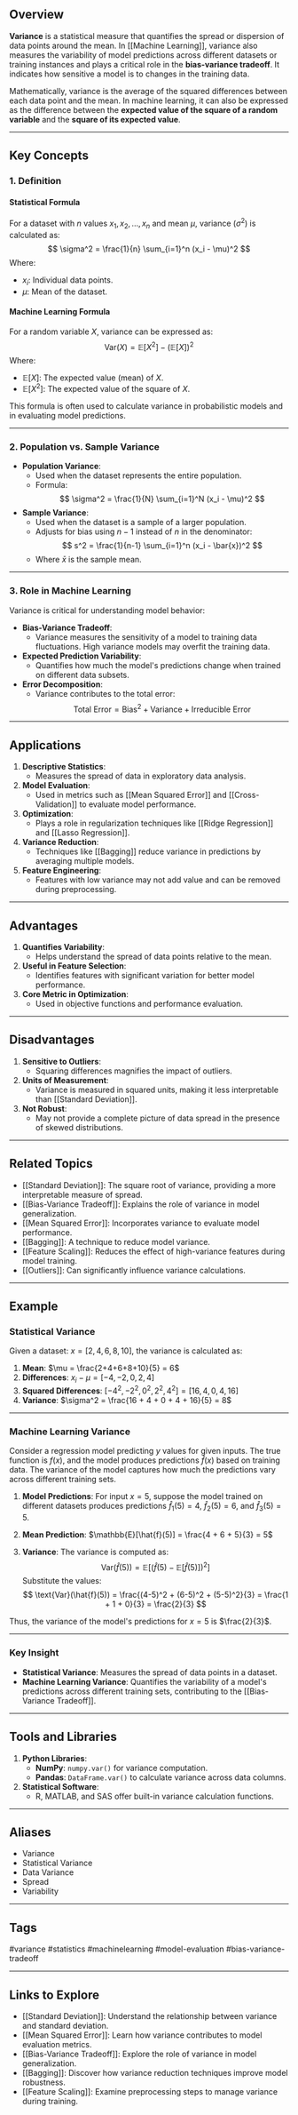 ## Overview
**Variance** is a statistical measure that quantifies the spread or dispersion of data points around the mean. In [[Machine Learning]], variance also measures the variability of model predictions across different datasets or training instances and plays a critical role in the **bias-variance tradeoff**. It indicates how sensitive a model is to changes in the training data.

Mathematically, variance is the average of the squared differences between each data point and the mean. In machine learning, it can also be expressed as the difference between the **expected value of the square of a random variable** and the **square of its expected value**.

---

## Key Concepts

### **1. Definition**
#### Statistical Formula
For a dataset with $n$ values $x_1, x_2, \dots, x_n$ and mean $\mu$, variance ($\sigma^2$) is calculated as:
$$
\sigma^2 = \frac{1}{n} \sum_{i=1}^n (x_i - \mu)^2
$$
Where:
- $x_i$: Individual data points.
- $\mu$: Mean of the dataset.

#### Machine Learning Formula
For a random variable $X$, variance can be expressed as:
$$
\text{Var}(X) = \mathbb{E}[X^2] - (\mathbb{E}[X])^2
$$
Where:
- $\mathbb{E}[X]$: The expected value (mean) of $X$.
- $\mathbb{E}[X^2]$: The expected value of the square of $X$.

This formula is often used to calculate variance in probabilistic models and in evaluating model predictions.

---

### **2. Population vs. Sample Variance**
- **Population Variance**:
  - Used when the dataset represents the entire population.
  - Formula: 
    $$
    \sigma^2 = \frac{1}{N} \sum_{i=1}^N (x_i - \mu)^2
    $$
- **Sample Variance**:
  - Used when the dataset is a sample of a larger population.
  - Adjusts for bias using $n-1$ instead of $n$ in the denominator:
    $$
    s^2 = \frac{1}{n-1} \sum_{i=1}^n (x_i - \bar{x})^2
    $$
  - Where $\bar{x}$ is the sample mean.

---

### **3. Role in Machine Learning**
Variance is critical for understanding model behavior:
- **Bias-Variance Tradeoff**:
  - Variance measures the sensitivity of a model to training data fluctuations. High variance models may overfit the training data.
- **Expected Prediction Variability**:
  - Quantifies how much the model's predictions change when trained on different data subsets.
- **Error Decomposition**:
  - Variance contributes to the total error:
    $$
    \text{Total Error} = \text{Bias}^2 + \text{Variance} + \text{Irreducible Error}
    $$

---

## Applications

1. **Descriptive Statistics**:
   - Measures the spread of data in exploratory data analysis.
2. **Model Evaluation**:
   - Used in metrics such as [[Mean Squared Error]] and [[Cross-Validation]] to evaluate model performance.
3. **Optimization**:
   - Plays a role in regularization techniques like [[Ridge Regression]] and [[Lasso Regression]].
4. **Variance Reduction**:
   - Techniques like [[Bagging]] reduce variance in predictions by averaging multiple models.
5. **Feature Engineering**:
   - Features with low variance may not add value and can be removed during preprocessing.

---

## Advantages

1. **Quantifies Variability**:
   - Helps understand the spread of data points relative to the mean.
2. **Useful in Feature Selection**:
   - Identifies features with significant variation for better model performance.
3. **Core Metric in Optimization**:
   - Used in objective functions and performance evaluation.

---

## Disadvantages

1. **Sensitive to Outliers**:
   - Squaring differences magnifies the impact of outliers.
2. **Units of Measurement**:
   - Variance is measured in squared units, making it less interpretable than [[Standard Deviation]].
3. **Not Robust**:
   - May not provide a complete picture of data spread in the presence of skewed distributions.

---

## Related Topics

- [[Standard Deviation]]: The square root of variance, providing a more interpretable measure of spread.
- [[Bias-Variance Tradeoff]]: Explains the role of variance in model generalization.
- [[Mean Squared Error]]: Incorporates variance to evaluate model performance.
- [[Bagging]]: A technique to reduce model variance.
- [[Feature Scaling]]: Reduces the effect of high-variance features during model training.
- [[Outliers]]: Can significantly influence variance calculations.

---

## Example

### Statistical Variance
Given a dataset: $x = [2, 4, 6, 8, 10]$, the variance is calculated as:
1. **Mean**: $\mu = \frac{2+4+6+8+10}{5} = 6$
2. **Differences**: $x_i - \mu = [-4, -2, 0, 2, 4]$
3. **Squared Differences**: $[-4^2, -2^2, 0^2, 2^2, 4^2] = [16, 4, 0, 4, 16]$
4. **Variance**: $\sigma^2 = \frac{16 + 4 + 0 + 4 + 16}{5} = 8$

---

### Machine Learning Variance
Consider a regression model predicting $y$ values for given inputs. The true function is $f(x)$, and the model produces predictions $\hat{f}(x)$ based on training data. The variance of the model captures how much the predictions vary across different training sets.

1. **Model Predictions**:
   For input $x = 5$, suppose the model trained on different datasets produces predictions $\hat{f}_1(5) = 4$, $\hat{f}_2(5) = 6$, and $\hat{f}_3(5) = 5$.

2. **Mean Prediction**:
   $\mathbb{E}[\hat{f}(5)] = \frac{4 + 6 + 5}{3} = 5$

3. **Variance**:
   The variance is computed as:
   $$
   \text{Var}(\hat{f}(5)) = \mathbb{E}[(\hat{f}(5) - \mathbb{E}[\hat{f}(5)])^2]
   $$
   Substitute the values:
   $$
   \text{Var}(\hat{f}(5)) = \frac{(4-5)^2 + (6-5)^2 + (5-5)^2}{3} = \frac{1 + 1 + 0}{3} = \frac{2}{3}
   $$

Thus, the variance of the model's predictions for $x = 5$ is $\frac{2}{3}$.

---

### Key Insight
- **Statistical Variance**: Measures the spread of data points in a dataset.
- **Machine Learning Variance**: Quantifies the variability of a model's predictions across different training sets, contributing to the [[Bias-Variance Tradeoff]].

---

## Tools and Libraries

1. **Python Libraries**:
   - **NumPy**: `numpy.var()` for variance computation.
   - **Pandas**: `DataFrame.var()` to calculate variance across data columns.
2. **Statistical Software**:
   - R, MATLAB, and SAS offer built-in variance calculation functions.

---

## Aliases
- Variance
- Statistical Variance
- Data Variance
- Spread
- Variability

---

## Tags
#variance #statistics #machinelearning #model-evaluation #bias-variance-tradeoff

---

## Links to Explore
- [[Standard Deviation]]: Understand the relationship between variance and standard deviation.
- [[Mean Squared Error]]: Learn how variance contributes to model evaluation metrics.
- [[Bias-Variance Tradeoff]]: Explore the role of variance in model generalization.
- [[Bagging]]: Discover how variance reduction techniques improve model robustness.
- [[Feature Scaling]]: Examine preprocessing steps to manage variance during training.